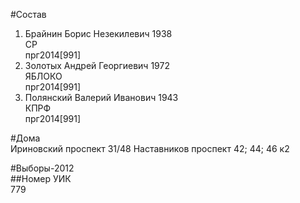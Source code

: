 #Состав  
1. Брайнин Борис Незекилевич 1938  
    СР  
    прг2014[991]  
2. Золотых Андрей Георгиевич 1972  
    ЯБЛОКО  
    прг2014[991]  
3. Полянский Валерий Иванович 1943  
    КПРФ  
    прг2014[991]  
  
#Дома  
Ириновский проспект 31/48 Наставников проспект 42; 44; 46 к2  
  
#Выборы-2012  
##Номер УИК  
779  
